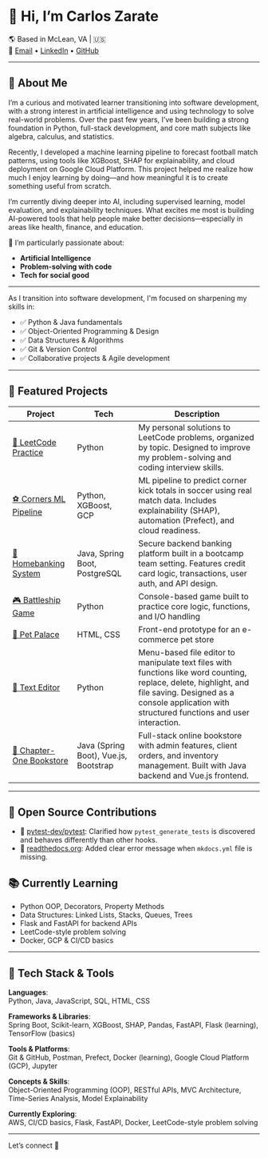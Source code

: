 # 👋 Hi, I’m Carlos Zarate
🌎 Based in McLean, VA | 🇺🇸  
📧 [Email](mailto:carlosazarate13@gmail.com) • [LinkedIn](https://www.linkedin.com/in/carlosandresz/) • [GitHub](https://github.com/candresz)

---

## 🚀 About Me

I’m a curious and motivated learner transitioning into software development, with a strong interest in artificial intelligence and using technology to solve real-world problems. Over the past few years, I’ve been building a strong foundation in Python, full-stack development, and core math subjects like algebra, calculus, and statistics.

Recently, I developed a machine learning pipeline to forecast football match patterns, using tools like XGBoost, SHAP for explainability, and cloud deployment on Google Cloud Platform. This project helped me realize how much I enjoy learning by doing—and how meaningful it is to create something useful from scratch.

I’m currently diving deeper into AI, including supervised learning, model evaluation, and explainability techniques. What excites me most is building AI-powered tools that help people make better decisions—especially in areas like health, finance, and education.


🧠 I’m particularly passionate about:
- **Artificial Intelligence**
- **Problem-solving with code**
- **Tech for social good**

---

As I transition into software development, I'm focused on sharpening my skills in:
- ✅ Python & Java fundamentals
- ✅ Object-Oriented Programming & Design
- ✅ Data Structures & Algorithms
- ✅ Git & Version Control
- ✅ Collaborative projects & Agile development

---

## 🔨 Featured Projects

| Project | Tech | Description |
|--------|------|-------------|
| [📘 LeetCode Practice](https://github.com/candresz/leet_code) | Python | My personal solutions to LeetCode problems, organized by topic. Designed to improve my problem-solving and coding interview skills. |
| [⚽ Corners ML Pipeline](https://github.com/candresz/corners-ml-pipeline) | Python, XGBoost, GCP | ML pipeline to predict corner kick totals in soccer using real match data. Includes explainability (SHAP), automation (Prefect), and cloud readiness. |
| [🏦 Homebanking System](https://github.com/candresz/homebanking) | Java, Spring Boot, PostgreSQL | Secure backend banking platform built in a bootcamp team setting. Features credit card logic, transactions, user auth, and API design. |
| [🎮 Battleship Game](https://github.com/candresz/Battleship) | Python | Console-based game built to practice core logic, functions, and I/O handling |
| [🐾 Pet Palace](https://github.com/candresz/Pet-Palace) | HTML, CSS | Front-end prototype for an e-commerce pet store |
| [📝 Text Editor](https://github.com/candresz/text-editor) | Python | Menu-based file editor to manipulate text files with functions like word counting, replace, delete, highlight, and file saving. Designed as a console application with structured functions and user interaction. |
| [📗 Chapter-One Bookstore](https://github.com/candresz/chapter-one) | Java (Spring Boot), Vue.js, Bootstrap | Full-stack online bookstore with admin features, client orders, and inventory management. Built with Java backend and Vue.js frontend. |

---

## 🤝 Open Source Contributions

- 🧪 [pytest-dev/pytest](https://github.com/pytest-dev/pytest/pull/13580): Clarified how `pytest_generate_tests` is discovered and behaves differently than other hooks.  
- 📘 [readthedocs.org](https://github.com/readthedocs/readthedocs.org/pull/11950): Added clear error message when `mkdocs.yml` file is missing.


## 📚 Currently Learning

- Python OOP, Decorators, Property Methods
- Data Structures: Linked Lists, Stacks, Queues, Trees
- Flask and FastAPI for backend APIs
- LeetCode-style problem solving
- Docker, GCP & CI/CD basics

---


## 🧰 Tech Stack & Tools

**Languages**:  
Python, Java, JavaScript, SQL, HTML, CSS

**Frameworks & Libraries**:  
Spring Boot, Scikit-learn, XGBoost, SHAP, Pandas, FastAPI, Flask (learning), TensorFlow (basics)

**Tools & Platforms**:  
Git & GitHub, Postman, Prefect, Docker (learning), Google Cloud Platform (GCP), Jupyter

**Concepts & Skills**:  
Object-Oriented Programming (OOP), RESTful APIs, MVC Architecture, Time-Series Analysis, Model Explainability

**Currently Exploring**:  
AWS, CI/CD basics, Flask, FastAPI, Docker, LeetCode-style problem solving

---

Let’s connect 🚀
